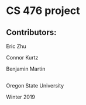 # CS 476 project

## Contributors:


Eric Zhu


Connor Kurtz


Benjamin Martin




##
Oregon State University



Winter 2019

